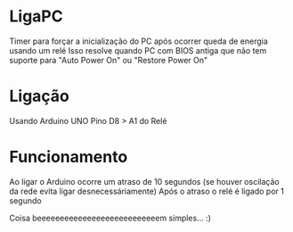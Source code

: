 # LigaPC
Timer para forçar a inicialização do PC após ocorrer queda de energia usando um relé
Isso resolve quando PC com BIOS antiga que não tem suporte para "Auto Power On" ou "Restore Power On"

# Ligação
Usando Arduino UNO
Pino D8 > A1 do Relé

# Funcionamento
Ao ligar o Arduino ocorre um atraso de 10 segundos (se houver oscilação da rede evita ligar desnecessáriamente)
Após o atraso o relé é ligado por 1 segundo


Coisa beeeeeeeeeeeeeeeeeeeeeeeeeeem simples... :)


